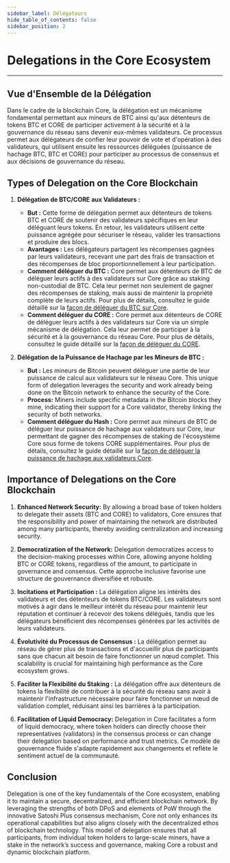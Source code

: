 ```yaml
---
sidebar_label: Délégateurs
hide_table_of_contents: false
sidebar_position: 2
---
```


# Delegations in the Core Ecosystem

---

## Vue d'Ensemble de la Délégation

Dans le cadre de la blockchain Core, la délégation est un mécanisme fondamental permettant aux mineurs de BTC ainsi qu'aux détenteurs de tokens BTC et CORE de participer activement à la sécurité et à la gouvernance du réseau sans devenir eux-mêmes validateurs. Ce processus permet aux délégateurs de confier leur pouvoir de vote et d'opération à des validateurs, qui utilisent ensuite les ressources déléguées (puissance de hachage BTC, BTC et CORE) pour participer au processus de consensus et aux décisions de gouvernance du réseau.

## Types of Delegation on the Core Blockchain

1. **Délégation de BTC/CORE aux Validateurs :**

   - **But :** Cette forme de délégation permet aux détenteurs de tokens BTC et CORE de soutenir des validateurs spécifiques en leur déléguant leurs tokens. En retour, les validateurs utilisent cette puissance agrégée pour sécuriser le réseau, valider les transactions et produire des blocs.
   - **Avantages :** Les délégateurs partagent les récompenses gagnées par leurs validateurs, recevant une part des frais de transaction et des récompenses de bloc proportionnellement à leur participation.
   - **Comment déléguer du BTC :** Core permet aux détenteurs de BTC de déléguer leurs actifs à des validateurs sur Core grâce au staking non-custodial de BTC. Cela leur permet non seulement de gagner des récompenses de staking, mais aussi de maintenir la propriété complète de leurs actifs. Pour plus de détails, consultez le guide détaillé sur la [façon de déléguer du BTC sur Core](../Learn/products/btc-staking/stake-btc-guide.md).
   - **Comment déléguer du CORE :** Core permet aux détenteurs de CORE de déléguer leurs actifs à des validateurs sur Core via un simple mécanisme de délégation. Cela leur permet de participer à la sécurité et à la gouvernance du réseau Core. Pour plus de détails, consultez le guide détaillé sur la [façon de déléguer du CORE](./delegating-core.md).

2. **Délégation de la Puissance de Hachage par les Mineurs de BTC :**

   - **But :** Les mineurs de Bitcoin peuvent déléguer une partie de leur puissance de calcul aux validateurs sur le réseau Core. This unique form of delegation leverages the security and work already being done on the Bitcoin network to enhance the security of the Core.
   - **Process:** Miners include specific metadata in the Bitcoin blocks they mine, indicating their support for a Core validator, thereby linking the security of both networks.
   - **Comment déléguer du Hash :** Core permet aux mineurs de BTC de déléguer leur puissance de hachage aux validateurs sur Core, leur permettant de gagner des récompenses de staking de l'écosystème Core sous forme de tokens CORE supplémentaires. Pour plus de détails, consultez le guide détaillé sur la [façon de déléguer la puissance de hachage aux validateurs Core](./delegating-hash.md).

## Importance of Delegations on the Core Blockchain

1. **Enhanced Network Security:** By allowing a broad base of token holders to delegate their assets (BTC and CORE) to validators, Core ensures that the responsibility and power of maintaining the network are distributed among many participants, thereby avoiding centralization and increasing security.

2. **Democratization of the Network:** Delegation democratizes access to the decision-making processes within Core, allowing anyone holding BTC or CORE tokens, regardless of the amount, to participate in governance and consensus. Cette approche inclusive favorise une structure de gouvernance diversifiée et robuste.

3. **Incitations et Participation :** La délégation aligne les intérêts des validateurs et des détenteurs de tokens BTC/CORE. Les validateurs sont motivés à agir dans le meilleur intérêt du réseau pour maintenir leur réputation et continuer à recevoir des tokens délégués, tandis que les délégateurs bénéficient des récompenses générées par les activités de leurs validateurs.

4. **Évolutivité du Processus de Consensus :** La délégation permet au réseau de gérer plus de transactions et d'accueillir plus de participants sans que chacun ait besoin de faire fonctionner un nœud complet. This scalability is crucial for maintaining high performance as the Core ecosystem grows.

5. **Faciliter la Flexibilité du Staking :** La délégation offre aux détenteurs de tokens la flexibilité de contribuer à la sécurité du réseau sans avoir à maintenir l'infrastructure nécessaire pour faire fonctionner un nœud de validation complet, réduisant ainsi les barrières à la participation.

6. **Facilitation of Liquid Democracy:** Delegation in Core facilitates a form of liquid democracy, where token holders can directly choose their representatives (validators) in the consensus process or can change their delegation based on performance and trust metrics. Ce modèle de gouvernance fluide s'adapte rapidement aux changements et reflète le sentiment actuel de la communauté.

## Conclusion

Delegation is one of the key fundamentals of the Core ecosystem, enabling it to maintain a secure, decentralized, and efficient blockchain network. By leveraging the strengths of both DPoS and elements of PoW through the innovative Satoshi Plus consensus mechanism, Core not only enhances its operational capabilities but also aligns closely with the decentralized ethos of blockchain technology. This model of delegation ensures that all participants, from individual token holders to large-scale miners, have a stake in the network’s success and governance, making Core a robust and dynamic blockchain platform.
